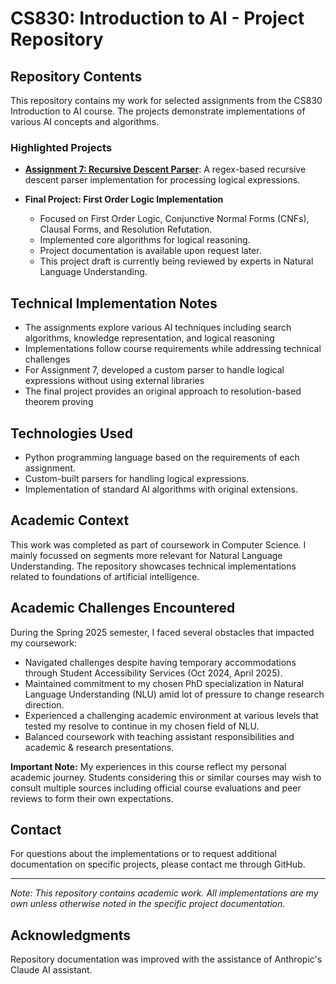 # CS830: Introduction to AI - Project Repository

## Repository Contents

This repository contains my work for selected assignments from the CS830 Introduction to AI course. The projects demonstrate implementations of various AI concepts and algorithms.

### Highlighted Projects

- **[Assignment 7: Recursive Descent Parser](https://github.com/sushmaakoju/cs830/blob/master/sakoju-a07/code.py)**: A regex-based recursive descent parser implementation for processing logical expressions.

- **Final Project: First Order Logic Implementation**
  - Focused on First Order Logic, Conjunctive Normal Forms (CNFs), Clausal Forms, and Resolution Refutation.
  - Implemented core algorithms for logical reasoning.
  - Project documentation is available upon request later.
  - This project draft is currently being reviewed by experts in Natural Language Understanding.

## Technical Implementation Notes

- The assignments explore various AI techniques including search algorithms, knowledge representation, and logical reasoning
- Implementations follow course requirements while addressing technical challenges
- For Assignment 7, developed a custom parser to handle logical expressions without using external libraries
- The final project provides an original approach to resolution-based theorem proving

## Technologies Used

- Python programming language based on the requirements of each assignment.
- Custom-built parsers for handling logical expressions.
- Implementation of standard AI algorithms with original extensions.

## Academic Context

This work was completed as part of coursework in Computer Science. I mainly focussed on segments more relevant for Natural Language Understanding. The repository showcases technical implementations related to foundations of artificial intelligence.

## Academic Challenges Encountered

During the Spring 2025 semester, I faced several obstacles that impacted my coursework:

- Navigated challenges despite having temporary accommodations through Student Accessibility 
  Services (Oct 2024, April 2025).
- Maintained commitment to my chosen PhD specialization in Natural Language Understanding (NLU) amid lot of 
  pressure to change research direction.
- Experienced a challenging academic environment at various levels that tested my resolve to continue in my chosen 
  field of NLU.
- Balanced coursework with teaching assistant responsibilities and academic & research presentations.

**Important Note:** My experiences in this course reflect my personal academic journey. Students considering this or similar courses may wish to consult multiple sources including official course evaluations and peer reviews to form their own expectations.

## Contact

For questions about the implementations or to request additional documentation on specific projects, please contact me through GitHub.

---

*Note: This repository contains academic work. All implementations are my own unless otherwise noted in the specific project documentation.*


## Acknowledgments

Repository documentation was improved with the assistance of Anthropic's Claude AI assistant.